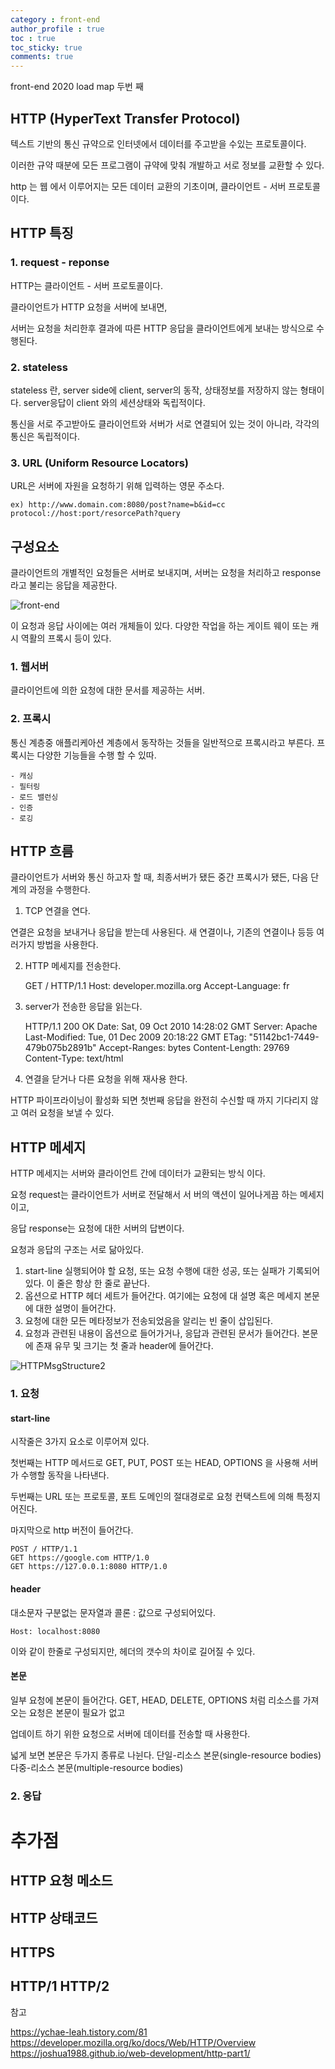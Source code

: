 ```yaml
---
category : front-end
author_profile : true 
toc : true
toc_sticky: true
comments: true
---
```


front-end 2020 load map 두번 째

## HTTP (HyperText Transfer Protocol)

텍스트 기반의 통신 규약으로 
인터넷에서 데이터를 주고받을 수있는 프로토콜이다.

이러한 규약 때분에 모든 프로그램이 규약에 맞춰 개발하고 
서로 정보를 교환할 수 있다.

http 는 웹 에서 이루어지는 모든 데이터 교환의 기초이며, 
클라이언트 - 서버 프로토콜이다. 

## HTTP 특징

### 1. request - reponse 

HTTP는 클라이언트 - 서버 프로토콜이다.

클라이언트가 HTTP 요청을 서버에 보내면, 

서버는 요청을 처리한후 결과에 따른 HTTP 응답을
클라이언트에게 보내는 방식으로 수행된다. 

### 2. stateless 
    
stateless 란, 
server side에 client, server의 동작, 상태정보를 저장하지 않는 형태이다.
server응답이 client 와의 세션상태와 독립적이다.


통신을 서로 주고받아도 클라이언트와 서버가 서로 연결되어 있는 것이 아니라, 
각각의 통신은 독립적이다. 

### 3. URL (Uniform Resource Locators)

URL은 서버에 자원을 요청하기 위해 입력하는 영문 주소다. 
    
    ex) http://www.domain.com:8080/post?name=b&id=cc
    protocol://host:port/resorcePath?query


## 구성요소

클라이언트의 개별적인 요청들은 서버로 보내지며, 서버는 요청을 처리하고
response 라고 불리는 응답을 제공한다.

![front-end](https://user-images.githubusercontent.com/65690925/100571954-b9d5e800-3317-11eb-9308-0e208473cfc6.png)

이 요청과 응답 사이에는 여러 개체들이 있다. 
다양한 작업을 하는 게이트 웨이 또는 캐시 역활의 프록시 등이 있다. 


### 1. 웹서버
    
클라이언트에 의한 요청에 대한 문서를 제공하는 서버.


### 2. 프록시 

통신 계층중 애플리케아션 계층에서 동작하는 것들을 일반적으로 프록시라고 부른다.
프록시는 다양한 기능들을 수행 할 수 있따.

    - 캐싱
    - 필터링
    - 로드 밸런싱 
    - 인증
    - 로깅


## HTTP 흐름 

클라이언트가 서버와 통신 하고자 할 때, 최종서버가 됐든 
중간 프록시가 됐든, 다음 단계의 과정을 수행한다. 

1. TCP 연결을 연다.
    
연결은 요청을 보내거나 응답을 받는데 사용된다. 
새 연결이나, 기존의 연결이나 등등 여러가지 방법을 사용한다.

2. HTTP 메세지를 전송한다.

    GET / HTTP/1.1
    Host: developer.mozilla.org
    Accept-Language: fr

3. server가 전송한 응답을 읽는다.

    HTTP/1.1 200 OK
    Date: Sat, 09 Oct 2010 14:28:02 GMT
    Server: Apache
    Last-Modified: Tue, 01 Dec 2009 20:18:22 GMT
    ETag: "51142bc1-7449-479b075b2891b"
    Accept-Ranges: bytes
    Content-Length: 29769
    Content-Type: text/html

    <!DOCTYPE html... (here comes the 29769 bytes of the requested web page)

4. 연결을 닫거나 다른 요청을 위해 재사용 한다. 

HTTP 파이프라이닝이 활성화 되면 첫번째 응답을 완전히
 수신할 때 까지 기다리지 않고 여러 요청을 보낼 수 있다.

## HTTP 메세지 
HTTP 메세지는 서버와 클라이언트 간에 데이터가 교환되는 방식 이다.  

요청 request는 클라이언트가 서버로 전달해서 서
버의 액션이 일어나게끔 하는 메세지이고,

응답 response는 요청에 대한 서버의 답변이다. 

요청과 응답의 구조는 서로 닮아있다. 
1. start-line 실행되어야 할 요청, 또는 요청 수행에 대한 성공, 또는 실패가 기록되어있다.
    이 줄은 항상 한 줄로 끝난다.
2. 옵션으로 HTTP 헤더 세트가 들어간다. 여기에는 요청에 대 설명 혹은 메세지 본문에 대한 설명이 들어간다. 
3. 요청에 대한 모든 메타정보가 전송되었음을 알리는 빈 줄이 삽입된다. 
4. 요청과 관련된 내용이 옵션으로 들어가거나, 응답과 관련된 문서가 들어간다. 
    본문에 존재 유무 및 크기는 첫 줄과 header에 들어간다.

![HTTPMsgStructure2](https://user-images.githubusercontent.com/65690925/100571951-b80c2480-3317-11eb-9e00-7238f246c1bf.png)

### 1. 요청
#### start-line 

시작줄은 3가지 요소로 이루어져 있다. 
    
    
첫번째는 HTTP 메서드로 
 GET, PUT, POST 또는 HEAD, OPTIONS 을 사용해 서버가 수행할 동작을 나타낸다.
    
두번째는 URL 또는 프로토콜, 포트 도메인의 절대경로로 
 요청 컨택스트에 의해 특정지어진다. 

마지막으로 http 버전이 들어간다.

    POST / HTTP/1.1
    GET https://google.com HTTP/1.0
    GET https://127.0.0.1:8080 HTTP/1.0

#### header 
대소문자 구분없는 문자열과 콜론 : 값으로 구성되어있다. 

    Host: localhost:8080

이와 같이 한줄로 구성되지만,
헤더의 갯수의 차이로 길어질 수 있다.

#### 본문
일부 요청에 본문이 들어간다.
GET, HEAD, DELETE, OPTIONS 처럼 
리소스를 가져오는 요청은 본문이 필요가 없고

업데이트 하기 위한 요청으로 서버에 데이터를 전송할 때 사용한다.

넓게 보면 본문은 두가지 종류로 나뉜다.
단일-리소스 본문(single-resource bodies)
다중-리소스 본문(multiple-resource bodies)


### 2. 응답 


# 추가점 

## HTTP 요청 메소드 
## HTTP 상태코드 

## HTTPS 
## HTTP/1 HTTP/2




참고 

https://ychae-leah.tistory.com/81
https://developer.mozilla.org/ko/docs/Web/HTTP/Overview
https://joshua1988.github.io/web-development/http-part1/
